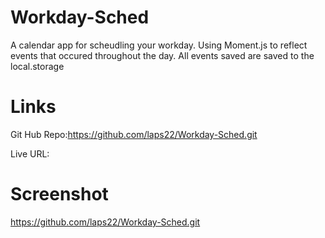 # Workday-Sched

A calendar app for scheudling your workday. Using Moment.js to reflect events that occured throughout the day. 
All events saved are saved to the local.storage

# Links
Git Hub Repo:https://github.com/laps22/Workday-Sched.git

Live URL:


# Screenshot
https://github.com/laps22/Workday-Sched.git